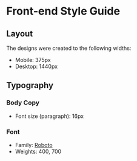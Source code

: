 # Front-end Style Guide

## Layout

The designs were created to the following widths:

- Mobile: 375px
- Desktop: 1440px

 

## Typography

### Body Copy

- Font size (paragraph): 16px

### Font

- Family: [Roboto](https://fonts.google.com/specimen/Roboto)
- Weights: 400, 700

